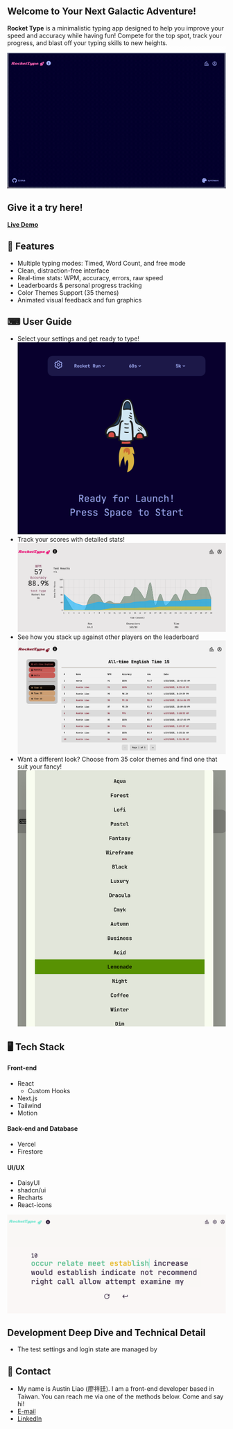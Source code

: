 ## Welcome to Your Next Galactic Adventure!


**Rocket Type** is a minimalistic typing app designed to help you improve your speed and accuracy while having fun! Compete for the top spot, track your progress, and blast off your typing skills to new heights.
![alt text](homepage.gif)

## Give it a try here!
**[Live Demo](https://celestial-scribes.vercel.app)**

## 🚩 Features

- Multiple typing modes: Timed, Word Count, and free mode
- Clean, distraction-free interface
- Real-time stats: WPM, accuracy, errors, raw speed
- Leaderboards & personal progress tracking
- Color Themes Support (35 themes)
- Animated visual feedback and fun graphics


## ⌨ User Guide
- Select your settings and get ready to type!
![alt text](<Screenshot 2025-06-20 at 22.29.58.png>)
- Track your scores with detailed stats!
![alt text](<Screenshot 2025-07-01 at 13.41.46.png>)
- See how you stack up against other players on the leaderboard
![alt text](image-2.png)
- Want a different look? Choose from 35 color themes and find one that suit your fancy!
![alt text](image-3.png)

## 🖥️ Tech Stack

#### Front-end
- React
    - Custom Hooks
- Next.js
- Tailwind
- Motion


#### Back-end and Database
- Vercel
- Firestore


#### UI/UX
- DaisyUI
- shadcn/ui
- Recharts
- React-icons


![alt text](image.png)

## Development Deep Dive and Technical Detail

- The test settings and login state are managed by 

## 📧 Contact
- My name is Austin Liao (廖祥廷). I am a front-end developer based in Taiwan. You can reach me via one of the methods below. Come and say hi!
- [E-mail](austin.ht.liao@gmail.com)
- [LinkedIn](https://www.linkedin.com/in/hsiang-ting-liao/)
